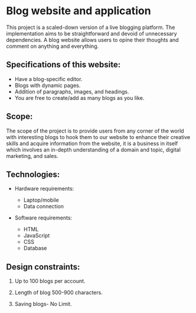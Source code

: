 # Blog website and application

This project is a scaled-down version of a live blogging platform. The implementation aims to be straightforward and devoid of unnecessary dependencies. A blog website allows users to opine their thoughts  and comment on anything and everything.  

## Specifications of this website:

* Have a blog-specific editor.
* Blogs with dynamic pages.
* Addition of paragraphs, images, and headings.
* You are free to create/add as many blogs as you like.

## Scope:

The scope of the project is to provide users from any corner of the world with interesting blogs to hook them to our website to enhance their creative skills and acquire information from the website, it is a business in itself which involves an in-depth understanding of a domain and topic, digital marketing, and sales.

## Technologies:

* Hardware requirements:
   * Laptop/mobile 
   * Data connection 

* Software requirements:
   * HTML
   * JavaScript
   * CSS
   * Database

## Design constraints:

1. Up to 100 blogs per account.

2. Length of blog 500-900 characters.

3. Saving blogs- No Limit.





